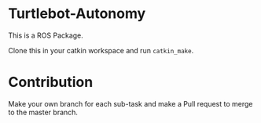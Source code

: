 # Turtlebot-Autonomy

This is a ROS Package.

Clone this in your catkin workspace and run `catkin_make`.

# Contribution

Make your own branch for each sub-task and make a Pull request to merge to the master branch.
